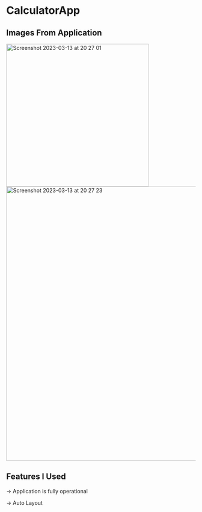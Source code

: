 # CalculatorApp

## Images From Application 

<img width="379" alt="Screenshot 2023-03-13 at 20 27 01" src="https://user-images.githubusercontent.com/96244256/224784971-0dda20b0-0b31-4b96-b29d-56f97bee4f7e.png">

<img width="730" alt="Screenshot 2023-03-13 at 20 27 23" src="https://user-images.githubusercontent.com/96244256/224784989-f7f2f18b-b2dc-40c3-92b8-d443e769a2ca.png">



## Features I Used

-> Application is fully operational

-> Auto Layout
